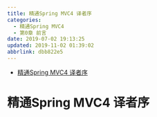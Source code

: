 ```yaml
---
title: 精通Spring MVC4 译者序
categories: 
  - 精通Spring MVC4
  - 第0章 前言
date: 2019-07-02 19:13:25
updated: 2019-11-02 01:39:02
abbrlink: dbb822e5
---
```

- [精通Spring MVC4 译者序](/ReadingNotes/dbb822e5/#精通Spring-MVC4-译者序)

<!--more-->
<script src="https://cdn.bootcss.com/jquery/3.4.0/jquery.slim.min.js"></script>
<script>$(document).ready(function () {$(".post-body > ul:nth-child(1)").hide();});</script>

<!--end-->
# 精通Spring MVC4 译者序 #
